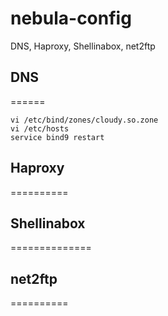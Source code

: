 nebula-config
=============

DNS, Haproxy, Shellinabox, net2ftp


## DNS
======

```
vi /etc/bind/zones/cloudy.so.zone
vi /etc/hosts
service bind9 restart
```



## Haproxy
==========

## Shellinabox
==============

## net2ftp
==========

